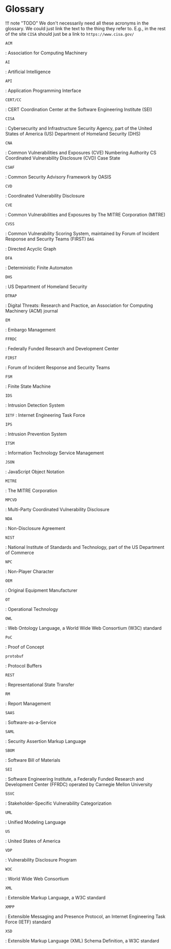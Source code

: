 # Glossary

!!! note "TODO"
    We don't necessarily need all these acronyms in the glossary. We could just link the text to the thing they refer to.
    E.g., in the rest of the site `CISA` should just be a link to `https://www.cisa.gov/`

`ACM`

:    Association for Computing Machinery


`AI`

:    Artificial Intelligence


`API`

:    Application Programming Interface


`CERT/CC`

:    CERT Coordination Center at the Software Engineering Institute (SEI)

`CISA`

:    Cybersecurity and Infrastructure Security Agency, part of the United States of America
     (US) Department of Homeland Security (DHS)


`CNA`

:    Common Vulnerabilities and Exposures (CVE) Numbering Authority CS Coordinated Vulnerability Disclosure (CVD) Case State


`CSAF`

:    Common Security Advisory Framework by OASIS


`CVD`

:    Coordinated Vulnerability Disclosure


`CVE`

:    Common Vulnerabilities and Exposures by The MITRE Corporation (MITRE)


`CVSS`

:    Common Vulnerability Scoring System, maintained by Forum of Incident Response
     and Security Teams (FIRST)
`DAG`

:    Directed Acyclic Graph


`DFA`

:    Deterministic Finite Automaton


`DHS`

:    US Department of Homeland Security


`DTRAP`

:    Digital Threats: Research and Practice, an Association for Computing
     Machinery (ACM) journal

`EM`

:    Embargo Management


`FFRDC`

:    Federally Funded Research and Development Center 

`FIRST`

:    Forum of Incident Response and Security Teams

`FSM`

:    Finite State Machine

`IDS`

:    Intrusion Detection System


`IETF`
:    Internet Engineering Task Force


`IPS`

:    Intrusion Prevention System


`ITSM`

:    Information Technology Service Management


`JSON`

:    JavaScript Object Notation


`MITRE`

:    The MITRE Corporation


`MPCVD`

:    Multi-Party Coordinated Vulnerability Disclosure


`NDA`

:    Non-Disclosure Agreement


`NIST`

:    National Institute of Standards and Technology, part of the US Department of
     Commerce

`NPC`

: Non-Player Character


`OEM`

:    Original Equipment Manufacturer


`OT`

:    Operational Technology


`OWL`

:    Web Ontology Language, a World Wide Web Consortium (W3C) standard


`PoC`

:    Proof of Concept


`protobuf`

:    Protocol Buffers


`REST`

:    Representational State Transfer


`RM`

:    Report Management


`SAAS`

:    Software-as-a-Service


`SAML`

:    Security Assertion Markup Language


`SBOM`

:    Software Bill of Materials


`SEI`

:    Software Engineering Institute, a Federally Funded Research and Development Center
     (FFRDC) operated by Carnegie Mellon University

`SSVC`

: Stakeholder-Specific Vulnerability Categorization


`UML`

: Unified Modeling Language


`US`

: United States of America


`VDP`

:    Vulnerability Disclosure Program


`W3C`

:    World Wide Web Consortium


`XML`

:    Extensible Markup Language, a W3C standard


`XMPP`

:    Extensible Messaging and Presence Protocol, an Internet Engineering Task 
     Force (IETF) standard

`XSD`

:    Extensible Markup Language (XML) Schema Definition, a W3C standard

